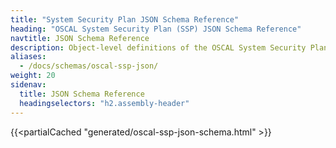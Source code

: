 ```yaml
---
title: "System Security Plan JSON Schema Reference"
heading: "OSCAL System Security Plan (SSP) JSON Schema Reference"
navtitle: JSON Schema Reference
description: Object-level definitions of the OSCAL System Security Plan model JSON format.
aliases:
  - /docs/schemas/oscal-ssp-json/
weight: 20
sidenav:
  title: JSON Schema Reference
  headingselectors: "h2.assembly-header"
---
```


{{<partialCached "generated/oscal-ssp-json-schema.html" >}}
